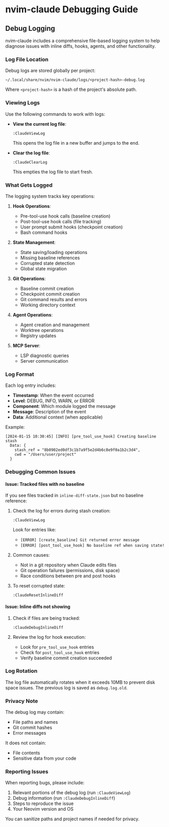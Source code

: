 # nvim-claude Debugging Guide

## Debug Logging

nvim-claude includes a comprehensive file-based logging system to help diagnose issues with inline diffs, hooks, agents, and other functionality.

### Log File Location

Debug logs are stored globally per project:

```
~/.local/share/nvim/nvim-claude/logs/<project-hash>-debug.log
```

Where `<project-hash>` is a hash of the project's absolute path.

### Viewing Logs

Use the following commands to work with logs:

- **View the current log file**:
  ```vim
  :ClaudeViewLog
  ```
  This opens the log file in a new buffer and jumps to the end.

- **Clear the log file**:
  ```vim
  :ClaudeClearLog
  ```
  This empties the log file to start fresh.

### What Gets Logged

The logging system tracks key operations:

1. **Hook Operations**:
   - Pre-tool-use hook calls (baseline creation)
   - Post-tool-use hook calls (file tracking)
   - User prompt submit hooks (checkpoint creation)
   - Bash command hooks

2. **State Management**:
   - State saving/loading operations
   - Missing baseline references
   - Corrupted state detection
   - Global state migration

3. **Git Operations**:
   - Baseline commit creation
   - Checkpoint commit creation
   - Git command results and errors
   - Working directory context

4. **Agent Operations**:
   - Agent creation and management
   - Worktree operations
   - Registry updates

5. **MCP Server**:
   - LSP diagnostic queries
   - Server communication

### Log Format

Each log entry includes:
- **Timestamp**: When the event occurred
- **Level**: DEBUG, INFO, WARN, or ERROR
- **Component**: Which module logged the message
- **Message**: Description of the event
- **Data**: Additional context (when applicable)

Example:
```
[2024-01-15 10:30:45] [INFO] [pre_tool_use_hook] Creating baseline stash
  Data: {
    stash_ref = "8b0902ed0df3c1b7a9f5e2d4b6c8e9f0a1b2c3d4",
    cwd = "/Users/user/project"
  }
```

### Debugging Common Issues

#### Issue: Tracked files with no baseline

If you see files tracked in `inline-diff-state.json` but no baseline reference:

1. Check the log for errors during stash creation:
   ```vim
   :ClaudeViewLog
   ```
   Look for entries like:
   - `[ERROR] [create_baseline] Git returned error message`
   - `[ERROR] [post_tool_use_hook] No baseline ref when saving state!`

2. Common causes:
   - Not in a git repository when Claude edits files
   - Git operation failures (permissions, disk space)
   - Race conditions between pre and post hooks

3. To reset corrupted state:
   ```vim
   :ClaudeResetInlineDiff
   ```

#### Issue: Inline diffs not showing

1. Check if files are being tracked:
   ```vim
   :ClaudeDebugInlineDiff
   ```

2. Review the log for hook execution:
   - Look for `pre_tool_use_hook` entries
   - Check for `post_tool_use_hook` entries
   - Verify baseline commit creation succeeded

### Log Rotation

The log file automatically rotates when it exceeds 10MB to prevent disk space issues. The previous log is saved as `debug.log.old`.

### Privacy Note

The debug log may contain:
- File paths and names
- Git commit hashes
- Error messages

It does not contain:
- File contents
- Sensitive data from your code

### Reporting Issues

When reporting bugs, please include:
1. Relevant portions of the debug log (run `:ClaudeViewLog`)
2. Debug information (run `:ClaudeDebugInlineDiff`)
3. Steps to reproduce the issue
4. Your Neovim version and OS

You can sanitize paths and project names if needed for privacy.